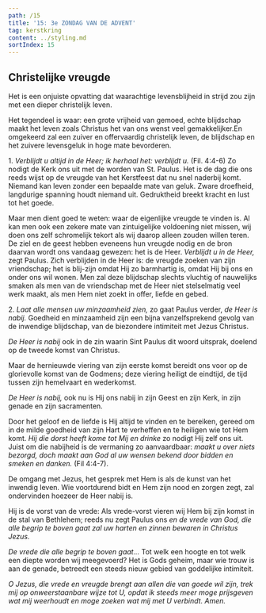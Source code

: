```yaml
---
path: /15
title: '15: 3e ZONDAG VAN DE ADVENT'
tag: kerstkring
content: ../styling.md
sortIndex: 15
---
```


## Christelijke vreugde

Het is een onjuiste opvatting dat waarachtige levensblijheid in strijd zou zijn met een dieper christelijk leven.

Het tegendeel is waar: een grote vrijheid van gemoed, echte blijdschap maakt het leven zoals Christus het van ons wenst veel gemakkelijker.En omgekeerd zal een zuiver en offervaardig christelijk leven, de blijdschap en het zuivere levensgeluk in hoge mate bevorderen.

1\. _Verblijdt u altijd in de Heer; ik herhaal het: verblijdt u._ (Fil. 4:4-6) Zo nodigt de Kerk ons uit met de worden van St. Paulus. Het is de dag die ons reeds wijst op de vreugde van het Kerstfeest dat nu snel naderbij komt. Niemand kan leven zonder een bepaalde mate van geluk. Zware droefheid, langdurige spanning houdt niemand uit. Gedruktheid breekt kracht en lust tot het goede.

Maar men dient goed te weten: waar de eigenlijke vreugde te vinden is. Al kan men ook een zekere mate van zintuigelijke voldoening niet missen, wij doen ons zelf schromelijk tekort als wij daarop alleen zouden willen teren. De ziel en de geest hebben eveneens hun vreugde nodig en de bron daarvan wordt ons vandaag gewezen: het is de Heer. _Verblijdt u in de Heer,_ zegt Paulus. Zich verblijden in de Heer is: de vreugde zoeken van zijn vriendschap; het is blij-zijn omdat Hij zo barmhartig is, omdat Hij bij ons en onder ons wil wonen. Men zal deze blijdschap slechts vluchtig of nauwelijks smaken als men van de vriendschap met de Heer niet stelselmatig veel werk maakt, als men Hem niet zoekt in offer, liefde en gebed.

2\. _Laat alle mensen uw minzaamheid zien,_ zo gaat Paulus verder, _de Heer is nabij._ Goedheid en minzaamheid zijn een bijna vanzelfsprekend gevolg van de inwendige blijdschap, van de biezondere intimiteit met Jezus Christus.

_De Heer is nabij_ ook in de zin waarin Sint Paulus dit woord uitsprak, doelend op de tweede komst van Christus.

Maar de hernieuwde viering van zijn eerste komst bereidt ons voor op de glorievolle komst van de Godmens; deze viering heiligt de eindtijd, de tijd tussen zijn hemelvaart en wederkomst.

_De Heer is nabij,_ ook nu is Hij ons nabij in zijn Geest en zijn Kerk, in zijn genade en zijn sacramenten.

Door het geloof en de liefde is Hij altijd te vinden en te bereiken, gereed om in de milde goedheid van zijn Hart te verheffen en te heiligen wie tot Hem komt. _Hij die dorst heeft kome tot Mij en drinke_ zo nodigt Hij zelf ons uit. Juist om die nabijheid is de vermaning zo aanvaardbaar: _maakt u over niets bezorgd, doch maakt aan God al uw wensen bekend door bidden en smeken en danken._ (Fil 4:4-7).

De omgang met Jezus, het gesprek met Hem is als de kunst van het inwendig leven. Wie voortdurend bidt en Hem zijn nood en zorgen zegt, zal ondervinden hoezeer de Heer nabij is.

Hij is de vorst van de vrede: Als vrede-vorst vieren wij Hem bij zijn komst in de stal van Bethlehem; reeds nu zegt Paulus ons _en de vrede van God, die alle begrip te boven gaat zal uw harten en zinnen bewaren in Christus Jezus._

_De vrede die alle begrip te boven gaat..._ Tot welk een hoogte en tot welk een diepte worden wij meegevoerd? Het is Gods geheim, maar wie trouw is aan de genade, betreedt een steeds nieuw gebied van goddelijke intimiteit.

_O Jezus, die vrede en vreugde brengt aan allen die van goede wil zijn, trek mij op onweerstaanbare wijze tot U, opdat ik steeds meer moge prijsgeven wat mij weerhoudt en moge zoeken wat mij met U verbindt. Amen._
